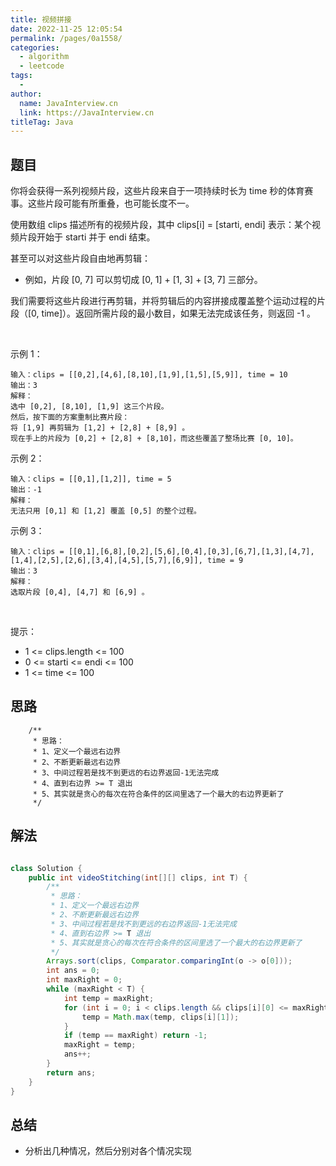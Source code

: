 ```yaml
---
title: 视频拼接
date: 2022-11-25 12:05:54
permalink: /pages/0a1558/
categories:
  - algorithm
  - leetcode
tags:
  - 
author: 
  name: JavaInterview.cn
  link: https://JavaInterview.cn
titleTag: Java
---
```


## 题目

你将会获得一系列视频片段，这些片段来自于一项持续时长为 time 秒的体育赛事。这些片段可能有所重叠，也可能长度不一。

使用数组 clips 描述所有的视频片段，其中 clips[i] = [starti, endi] 表示：某个视频片段开始于 starti 并于 endi 结束。

甚至可以对这些片段自由地再剪辑：

- 例如，片段 [0, 7] 可以剪切成 [0, 1] + [1, 3] + [3, 7] 三部分。

我们需要将这些片段进行再剪辑，并将剪辑后的内容拼接成覆盖整个运动过程的片段（[0, time]）。返回所需片段的最小数目，如果无法完成该任务，则返回 -1 。

 

示例 1：

    输入：clips = [[0,2],[4,6],[8,10],[1,9],[1,5],[5,9]], time = 10
    输出：3
    解释：
    选中 [0,2], [8,10], [1,9] 这三个片段。
    然后，按下面的方案重制比赛片段：
    将 [1,9] 再剪辑为 [1,2] + [2,8] + [8,9] 。
    现在手上的片段为 [0,2] + [2,8] + [8,10]，而这些覆盖了整场比赛 [0, 10]。
示例 2：

    输入：clips = [[0,1],[1,2]], time = 5
    输出：-1
    解释：
    无法只用 [0,1] 和 [1,2] 覆盖 [0,5] 的整个过程。
示例 3：

    输入：clips = [[0,1],[6,8],[0,2],[5,6],[0,4],[0,3],[6,7],[1,3],[4,7],[1,4],[2,5],[2,6],[3,4],[4,5],[5,7],[6,9]], time = 9
    输出：3
    解释： 
    选取片段 [0,4], [4,7] 和 [6,9] 。
 

提示：

- 1 <= clips.length <= 100
- 0 <= starti <= endi <= 100
- 1 <= time <= 100


## 思路

        /**
         * 思路：
         * 1、定义一个最远右边界
         * 2、不断更新最远右边界
         * 3、中间过程若是找不到更远的右边界返回-1无法完成
         * 4、直到右边界 >= T 退出
         * 5、其实就是贪心的每次在符合条件的区间里选了一个最大的右边界更新了
         */


## 解法
```java

class Solution {
    public int videoStitching(int[][] clips, int T) {
        /**
         * 思路：
         * 1、定义一个最远右边界
         * 2、不断更新最远右边界
         * 3、中间过程若是找不到更远的右边界返回-1无法完成
         * 4、直到右边界 >= T 退出
         * 5、其实就是贪心的每次在符合条件的区间里选了一个最大的右边界更新了
         */
        Arrays.sort(clips, Comparator.comparingInt(o -> o[0]));
        int ans = 0;
        int maxRight = 0;
        while (maxRight < T) {
            int temp = maxRight;
            for (int i = 0; i < clips.length && clips[i][0] <= maxRight; i++) {
                temp = Math.max(temp, clips[i][1]);
            }
            if (temp == maxRight) return -1;
            maxRight = temp;
            ans++;
        }
        return ans;
    }
}
```

## 总结

- 分析出几种情况，然后分别对各个情况实现 
